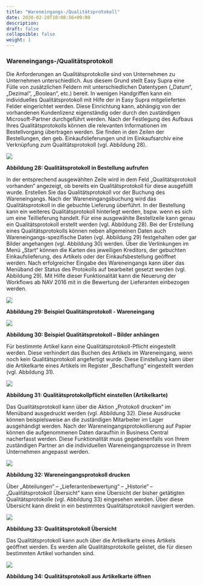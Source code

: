 ```yaml
---
title: "Wareneingangs-/Qualitätsprotokoll"
date: 2020-02-28T10:08:56+09:00
description: 
draft: false
collapsible: false
weight: 1
---
```

### Wareneingangs-/Qualitätsprotokoll

Die Anforderungen an Qualitätsprotokolle sind von Unternehmen zu Unternehmen unterschiedlich. Aus diesem Grund stellt Easy Supra eine Fülle von zusätzlichen Feldern mit unterschiedlichen Datentypen („Datum“, „Dezimal“, „Boolean“, etc.) bereit. In wenigen Handgriffen kann ein individuelles Qualitätsprotokoll mit Hilfe der in Easy Supra mitgelieferten Felder 
eingerichtet werden. Diese Einrichtung kann, abhängig von der vorhandenen Kundenlizenz
eigenständig oder durch den zuständigen Microsoft-Partner durchgeführt werden.
Nach der Festlegung des Aufbaus Ihres Qualitätsprotokolls können die relevanten Informationen im Bestellvorgang übertragen werden. Sie finden in den Zeilen der Bestellungen, den
geb. Einkaufslieferungen und im Einkaufsarchiv eine Verknüpfung zum Qualitätsprotokoll
(vgl. Abbildung 28). 

![](images/connectornav/easysupra/Abb28.png)

**Abbildung 28: Qualitätsprotokoll in Bestellung aufrufen**

In der entsprechend ausgewählten Zeile wird in dem Feld „Qualitätsprotokoll vorhanden“ angezeigt, ob bereits ein Qualitätsprotokoll für diese ausgefüllt wurde. Erstellen Sie das Qualitätsprotokoll vor der Buchung des Wareneingangs. Nach der Wareneingangsbuchung wird 
das Qualitätsprotokoll in die gebuchte Lieferung überführt. In der Bestellung kann ein weiteres 
Qualitätsprotokoll hinterlegt werden, bspw. wenn es sich um eine Teillieferung handelt. 
Für eine ausgewählte Bestellzeile kann genau ein Qualitätsprotokoll erstellt werden (vgl. Abbildung 28). Bei der Erstellung eines Qualitätsprotokolls können neben allgemeinen Daten 
auch Wareneingangs-spezifische Daten (vgl. Abbildung 29) festgehalten oder gar Bilder angehangen (vgl. Abbildung 30) werden. Über die Verlinkungen im Menü „Start“ können die 
Karten des jeweiligen Kreditors, der gebuchten Einkaufslieferung, des Artikels oder der Einkaufsbestellung geöffnet werden. Nach erfolgreicher Eingabe des Wareneingangs kann über 
das Menüband der Status des Protokolls auf bearbeitet gesetzt werden (vgl. Abbildung 29). 
Mit Hilfe dieser Funktionalität kann die Neuerung der Workflows ab NAV 2016 mit in die Bewertung der Lieferanten einbezogen werden. 

![](images/connectornav/easysupra/Abb29.png)

**Abbildung 29: Beispiel Qualitätsprotokoll - Wareneingang**

![](images/connectornav/easysupra/Abb30.png)

**Abbildung 30: Beispiel Qualitätsprotokoll – Bilder anhängen**

Für bestimmte Artikel kann eine Qualitätsprotokoll-Pflicht eingestellt werden. Diese verhindert 
das Buchen des Artikels im Wareneingang, wenn noch kein Qualitätsprotokoll angefertigt 
wurde. Diese Einstellung kann über die Artikelkarte eines Artikels im Register „Beschaffung“ 
eingestellt werden (vgl. Abbildung 31).

![](images/connectornav/easysupra/Abb31.png)

**Abbildung 31: Qualitätsprotokollpflicht einstellen (Artikelkarte)**

Das Qualitätsprotokoll kann über die Aktion „Protokoll drucken“ im Menüband ausgedruckt 
werden (vgl. Abbildung 32). Diese Ausdrucke können beispielsweise an die zuständigen Mitarbeiter im Lager ausgehändigt werden. Nach der Wareneingangsprotokollierung auf Papier
können die aufgenommenen Daten daraufhin in Business Central nacherfasst werden. Diese 
Funktionalität muss gegebenenfalls von Ihrem zuständigen Partner an die individuellen Wareneingangsprozesse in Ihrem Unternehmen angepasst werden.

![](images/connectornav/easysupra/Abb32.png)

**Abbildung 32: Wareneingangsprotokoll drucken**

Über „Abteilungen“ – „Lieferantenbewertung“ – „Historie“ – „Qualitätsprotokoll Übersicht“ 
kann eine Übersicht der bisher getätigten Qualitätsprotokolle (vgl. Abbildung 33) eingesehen werden. Über diese Übersicht kann direkt in ein bestimmtes Qualitätsprotokoll navigiert 
werden. 

![](images/connectornav/easysupra/Abb33.png)

**Abbildung 33: Qualitätsprotokoll Übersicht**

Das Qualitätsprotokoll kann auch über die Artikelkarte eines Artikels geöffnet werden. Es 
werden alle Qualitätsprotokolle gelistet, die für diesen bestimmten Artikel vorhanden sind.

![](images/connectornav/easysupra/Abb34.png)

**Abbildung 34: Qualitätsprotokoll aus Artikelkarte öffnen**
